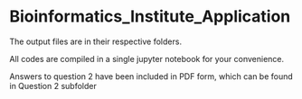 # Bioinformatics_Institute_Application

The output files are in their respective folders.

All codes are compiled in a single jupyter notebook for your convenience. 

Answers to question 2 have been included in PDF form, which can be found in Question 2 subfolder
